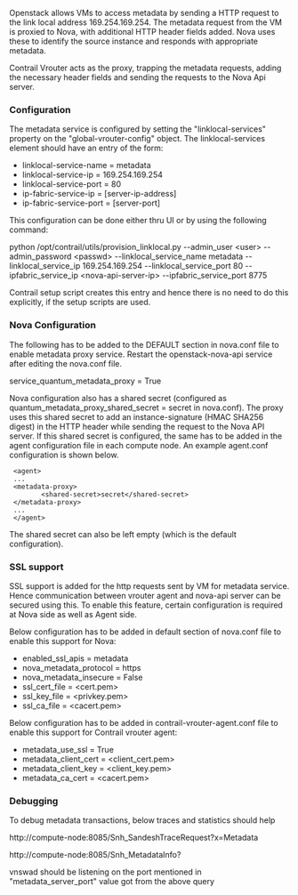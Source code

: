 Openstack allows VMs to access metadata by sending a HTTP request to the link local address 169.254.169.254. The metadata request from the VM is proxied to Nova, with additional HTTP header fields added. Nova uses these to identify the source instance and responds with appropriate metadata.

Contrail Vrouter acts as the proxy, trapping the metadata requests, adding the necessary header fields and sending the requests to the Nova Api server.

### Configuration
The metadata service is configured by setting the "linklocal-services" property on the "global-vrouter-config" object. The linklocal-services element should have an entry of the form:
 - linklocal-service-name = metadata
 - linklocal-service-ip = 169.254.169.254
 - linklocal-service-port = 80
 - ip-fabric-service-ip = [server-ip-address]
 - ip-fabric-service-port = [server-port]

This configuration can be done either thru UI or by using the following command:

python /opt/contrail/utils/provision_linklocal.py --admin_user \<user\> --admin_password \<passwd\> 
--linklocal_service_name metadata --linklocal_service_ip 169.254.169.254 --linklocal_service_port 80 
--ipfabric_service_ip \<nova-api-server-ip\> --ipfabric_service_port 8775

Contrail setup script creates this entry and hence there is no need to do this explicitly, if the setup scripts are used.

### Nova Configuration
The following has to be added to the DEFAULT section in nova.conf file to enable metadata proxy service. Restart the openstack-nova-api service after editing the nova.conf file.

service_quantum_metadata_proxy = True

Nova configuration also has a shared secret (configured as quantum_metadata_proxy_shared_secret = secret in nova.conf). The proxy uses this shared secret to add an instance-signature (HMAC SHA256 digest) in the HTTP header while sending the request to the Nova API server. If this shared secret is configured, the same has to be added in the agent configuration file in each compute node. An example agent.conf configuration is shown below. 

     <agent>
     ...
     <metadata-proxy>
            <shared-secret>secret</shared-secret>
     </metadata-proxy>
     ...
     </agent>

The shared secret can also be left empty (which is the default configuration).

### SSL support
SSL support is added for the http requests sent by VM for metadata service. Hence communication between vrouter agent and nova-api server can be secured using this. To enable this feature, certain configuration is required at Nova side as well as Agent side. 

Below configuration has to be added in default section of nova.conf file to enable this support for Nova:

- enabled_ssl_apis = metadata
- nova_metadata_protocol = https
- nova_metadata_insecure = False
- ssl_cert_file = <cert.pem>
- ssl_key_file  = <privkey.pem>
- ssl_ca_file   = <cacert.pem>

Below configuration has to be added in contrail-vrouter-agent.conf file to enable this support for Contrail vrouter agent:

- metadata_use_ssl = True
- metadata_client_cert = <client_cert.pem>
- metadata_client_key = <client_key.pem>
- metadata_ca_cert = <cacert.pem>

### Debugging 
To debug metadata transactions, below traces and statistics should help 

 http://compute-node:8085/Snh_SandeshTraceRequest?x=Metadata

 http://compute-node:8085/Snh_MetadataInfo?

vnswad should be listening on the port mentioned in "metadata_server_port" value got from the above query
 